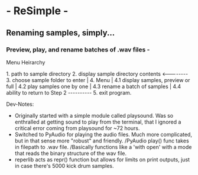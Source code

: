 #                  - ReSimple -
##           Renaming samples, simply...
### Preview, play, and rename batches of .wav files -

Menu Heirarchy

<p>
1. path to sample directory
2. display sample directory contents  <--------
3. choose sample folder to enter              |
4. Menu                                       |
    4.1 display samples, preview or full      |
    4.2 play samples one by one               |
    4.3 rename a batch of samples             |
    4.4 ability to return to Step 2  ----------      
5. exit program.
</p>

Dev-Notes:

- Originally started with a simple module called playsound. Was so enthralled at getting sound to play from the terminal,
    that I ignored a critical error coming from playsound for ~72 hours.
- Switched to PyAudio for playing the audio files. Much more complicated, but in that sense more "robust" and friendly.
                /PyAudio play() func takes in filepath to .wav file.
                /Basically functions like a 'with open' with a mode that reads the binary structure of the wav file.
- reperlib acts as repr() function but allows for limits on print outputs, just in case there's 5000 kick drum samples.
